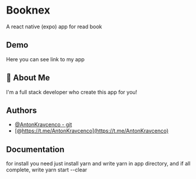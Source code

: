 # Booknex

A react native (expo) app for read book

## Demo

Here you can see link to my app

## 🚀 About Me

I'm a full stack developer who create this app for you!

## Authors

- [@AntonKravcenco - git](https://github.com/Anton-Kravkenko/)
- [@https://t.me/AntonKravcenco](https://t.me/AntonKravcenco)

## Documentation

for install you need just install
yarn
and write yarn in app directory, and if all complete, write yarn start --clear
